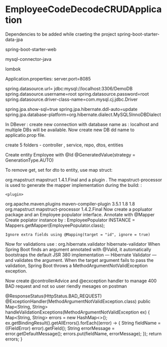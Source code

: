 # EmployeeCodeDecodeCRUDApplication
Dependencies to be added while craeting the project
spring-boot-starter-data-jpa

spring-boot-starter-web

mysql-connector-java

lombok

Application.properties:
server.port=8085

spring.datasource.url= jdbc:mysql://localhost:3306/DemoDB spring.datasource.username=root spring.datasource.password=root spring.datasource.driver-class-name=com.mysql.cj.jdbc.Driver

spring.jpa.show-sql=true spring.jpa.hibernate.ddl-auto=update spring.jpa.database-platform=org.hibernate.dialect.MySQL5InnoDBDialect

In DBever : create new connection with database name as : localhost and multiple DBs will be available. Now create new DB dd name to applicatio.prop file.

create 5 folders - controller , service, repo, dtos, entities

Create entity Employee with @Id @GeneratedValue(strategy = GenerationType.AUTO)

To remove get, set for dto to entity, use map struct:

org.mapstruct mapstruct 1.4.1.Final
	and a plugin . The mapstruct-processor is used to generate the mapper implementation during the build: : 
	
	<plugin>
<groupId>org.apache.maven.plugins</groupId>
<artifactId>maven-compiler-plugin</artifactId>
<version>3.5.1</version>
<configuration>
    <source>1.8</source>
    <target>1.8</target>
    <annotationProcessorPaths>
        <path>
            <groupId>org.mapstruct</groupId>
            <artifactId>mapstruct-processor</artifactId>
            <version>1.4.2.Final</version>
        </path>
    </annotationProcessorPaths>
</configuration>
	Now create a popluator package and an Employee populator interface. Annotate with @Mapper
	Create poplator instance by : EmployeePopulator INSTANCE = Mappers.getMapper(EmployeePopulator.class);
	
	Ignore extra fields using @Mapping(target = "id", ignore = true)
Now for validations use :
org.hibernate.validator hibernate-validator
	When Spring Boot finds an argument annotated with @Valid, it automatically bootstraps the default JSR 380 implementation — Hibernate Validator — and validates the argument.
When the target argument fails to pass the validation, Spring Boot throws a MethodArgumentNotValidException exception.

Now create @controllerAdvice and @ecxception handler to manage 400 BAD request and not so user riendly mesages on postman

@ResponseStatus(HttpStatus.BAD_REQUEST) @ExceptionHandler(MethodArgumentNotValidException.class) public Map<String, String> handleValidationExceptions(MethodArgumentNotValidException ex) { Map<String, String> errors = new HashMap<>(); ex.getBindingResult().getAllErrors().forEach((error) -> { String fieldName = ((FieldError) error).getField(); String errorMessage = error.getDefaultMessage(); errors.put(fieldName, errorMessage); }); return errors; }
